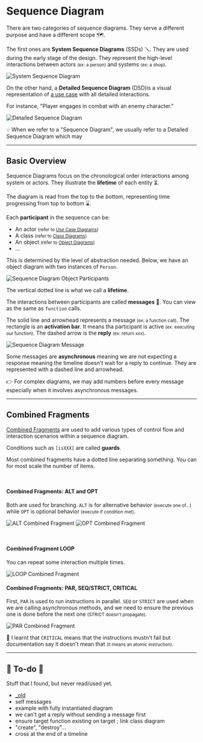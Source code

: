 # Sequence Diagram

<div class="row row-cols-md-2"><div>

There are two categories of sequence diagrams. They serve a different purpose and have a different scope 🗺️.

The first ones are **System Sequence Diagrams** (SSDs) 🪛. They are used during the early stage of the design. They represent the high-level interactions between actors <small>(ex: a person)</small> and systems <small>(ex: a shop)</small>.

<div class="text-center">

![System Sequence Diagram](_uml/ssd.svg)
</div>
</div><div>

On the other hand, a **Detailed Sequence Diagram** (DSD)is a visual representation of [a use case](../use_case/index.md) with all detailed interactions.

For instance, "Player engages in combat with an enemy character."

<div class="text-center">

![Detailed Sequence Diagram](_uml/dsd.svg)
</div>

💡 When we refer to a "Sequence Diagram", we usually refer to a Detailed Sequence Diagram which may 
</div></div>

<hr class="sep-both">

## Basic Overview

<div class="row row-cols-md-2"><div>

Sequence Diagrams focus on the chronological order interactions among system or actors. They illustrate the **lifetime** of each entity ⏳.

The diagram is read from the top to the bottom, representing time progressing from top to bottom ⌛.

Each **participant** in the sequence can be:

* An actor <small>(refer to [Use Case Diagrams](../use_case/index.md))</small>
* A class <small>(refer to [Class Diagrams](../class/index.md))</small>
* An object <small>(refer to [Object Diagrams](../object/index.md))</small>
* ...

This is determined by the level of abstraction needed. Below, we have an object diagram with two instances of `Person`.

<div class="text-center">

![Sequence Diagram Object Participants](_uml/obj.svg)
</div>

The vertical dotted line is what we call a **lifetime**.
</div><div>

The interactions between participants are called **messages** 📮. You can view as the same as `function` calls.

The solid line and arrowhead represents a message <small>(ex: a function call)</small>. The rectangle is an **activation bar**. It means tha participant is active <small>(ex: executing our function)</small>. The dashed arrow is the **reply** <small>(ex: return xxx)</small>.

<div class="text-center">

![Sequence Diagram Message](_uml/msg.svg)
</div>

Some messages are **asynchronous** meaning we are not expecting a response meaning the timeline doesn't wait for a reply to continue. They are represented with a dashed line and arrowhead.

👉 For complex diagrams, we may add numbers before every message especially when it involves asynchronous messages.
</div></div>

<hr class="sep-both">

## Combined Fragments

<div class="row row-cols-md-2"><div>

[Combined Fragments](https://www.uml-diagrams.org/sequence-diagrams-combined-fragment.html) are used to add various types of control flow and interaction scenarios within a sequence diagram.

Conditions such as `[isXXX]` are called **guards**.

Most combined fragments have a dotted line separating something. You can for most scale the number of items.

<br>

#### Combined Fragments: ALT and OPT

Both are used for branching. `ALT` is for alternative behavior <small>(execute one of...)</small> while `OPT` is optional behavior <small>(execute if condition met)</small>.

<div class="text-center">

![ALT Combined Fragment](_uml/fragment_alt.svg)
![OPT Combined Fragment](_uml/fragment_opt.svg)
</div>

<br>

#### Combined Fragment LOOP 

You can repeat some interaction multiple times.

<div class="text-center">

![LOOP Combined Fragment](_uml/fragment_loop.svg)
</div>
</div><div>

#### Combined Fragments: PAR, SEQ/STRICT, CRITICAL

First, `PAR` is used to run instructions in parallel. `SEQ` or `STRICT` are used when we are calling asynchronous methods, and we need to ensure the previous one is done before the next one <small>(STRICT doesn't propagate)</small>.

<div class="text-center">

![PAR Combined Fragment](_uml/fragment_par.svg)
</div>

🐫 I learnt that `CRITICAL` means that the instructions mustn't fail but documentation say it doesn't mean that <small>(it means an atomic instruction)</small>.
</div></div>

<hr class="sep-both">

## 👻 To-do 👻

Stuff that I found, but never read/used yet.

<div class="row row-cols-md-2"><div>

* [_old](_old.md)
* self messages
* example with fully instantiated diagram
* we can't get a reply without sending a message first
* ensure target function existing on target ; link class diagram
* "create", "destroy"...
* cross at the end of a timeline
</div><div>
</div></div>